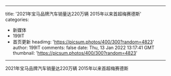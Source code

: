 
---
title: '2021年宝马品牌汽车销量达220万辆 2015年以来首超梅赛德斯'
categories: 
 - 新媒体
 - 199IT
 - 首页更新
headimg: 'https://picsum.photos/400/300?random=4823'
author: 199IT
comments: false
date: Thu, 13 Jan 2022 13:17:41 GMT
thumbnail: 'https://picsum.photos/400/300?random=4823'
---

<div>   
2021年宝马品牌汽车销量达220万辆 2015年以来首超梅赛德斯  
</div>
            